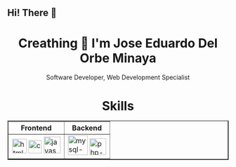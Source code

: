 <!--
**jedelorbeminaya/jedelorbeminaya** is a ✨ _special_ ✨ repository because its `README.md` (this file) appears on your GitHub profile.

Here are some ideas to get you started:

- 🔭 I’m currently working on ...
- 🌱 I’m currently learning ...
- 👯 I’m looking to collaborate on ...
- 🤔 I’m looking for help with ...
- 💬 Ask me about ...
- 📫 How to reach me: ...
- 😄 Pronouns: ...
- ⚡ Fun fact: ...
-->

## Hi! There 👋

<h1 align="center">Creathing 👋 I'm Jose Eduardo Del Orbe Minaya</h1>

<p align="center">Software Developer, Web Development Specialist</p>

##

<h1 align="center">Skills</1>

<table border=2 align="center">
<thead>
    <tr>
        <th>Frontend</th>
        <th>Backend</th>
    </tr>
</thead>
<tbody>
    <tr>
        <td>
            <img alt="html-icon" src="https://cdn-icons-png.flaticon.com/512/732/732212.png" width="33px">
            <img alt="css-icon" src="https://static-00.iconduck.com/assets.00/file-type-css-icon-1806x2048-r5fwjl3p.png" width="30px">
            <img alt="javascript-icon" src="https://icons.veryicon.com/png/o/business/vscode-program-item-icon/javascript-3.png" width="38px">
        </td>
        <td>
        <img  alt="mysql-icon" src="https://static-00.iconduck.com/assets.00/mysql-original-wordmark-icon-2048x1064-jfbaqrzh.png" width="45px">
        <img alt="php-icon" src="https://cdn-icons-png.flaticon.com/512/5968/5968332.png" width="38px">
        </td>
    </tr>
</tbody>
</table>